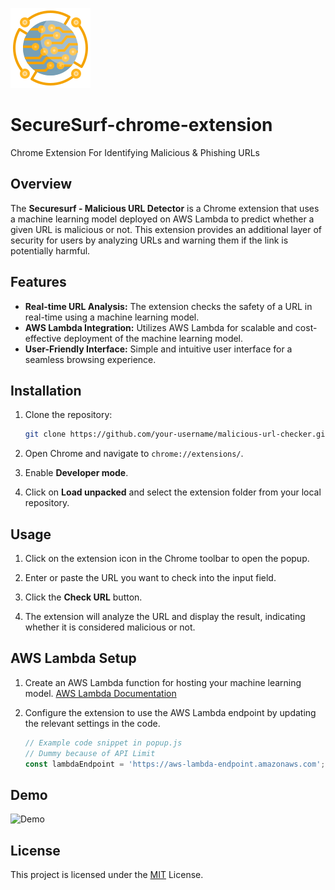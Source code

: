 ![Project Logo](./assets/icon128.png)

# SecureSurf-chrome-extension

Chrome Extension For Identifying Malicious &amp; Phishing URLs

## Overview

The **Securesurf - Malicious URL Detector** is a Chrome extension that uses a machine learning model deployed on AWS Lambda to predict whether a given URL is malicious or not. This extension provides an additional layer of security for users by analyzing URLs and warning them if the link is potentially harmful.

## Features

- **Real-time URL Analysis:** The extension checks the safety of a URL in real-time using a machine learning model.
- **AWS Lambda Integration:** Utilizes AWS Lambda for scalable and cost-effective deployment of the machine learning model.
- **User-Friendly Interface:** Simple and intuitive user interface for a seamless browsing experience.

## Installation

1. Clone the repository:

   ```bash
   git clone https://github.com/your-username/malicious-url-checker.git
   ```

2. Open Chrome and navigate to `chrome://extensions/`.

3. Enable **Developer mode**.

4. Click on **Load unpacked** and select the extension folder from your local repository.

## Usage

1. Click on the extension icon in the Chrome toolbar to open the popup.

2. Enter or paste the URL you want to check into the input field.

3. Click the **Check URL** button.

4. The extension will analyze the URL and display the result, indicating whether it is considered malicious or not.

## AWS Lambda Setup

1. Create an AWS Lambda function for hosting your machine learning model. [AWS Lambda Documentation](https://docs.aws.amazon.com/lambda/)

2. Configure the extension to use the AWS Lambda endpoint by updating the relevant settings in the code.

   ```javascript
   // Example code snippet in popup.js
   // Dummy because of API Limit
   const lambdaEndpoint = 'https://aws-lambda-endpoint.amazonaws.com';
   ```

## Demo

![Demo](<./assets/securesurf-chrome-extension(GIF).gif>)

## License

This project is licensed under the [MIT](LICENSE) License.
